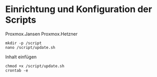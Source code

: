 # Einrichtung und Konfiguration der Scripts
Proxmox.Jansen
Proxmox.Hetzner

```
mkdir -p /script
nano /script/update.sh
```
Inhalt einfügen
```
chmod +x /script/update.sh
crontab -e
```
